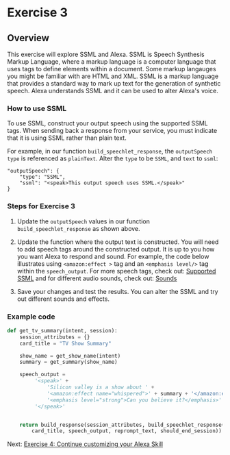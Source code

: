 # Exercise 3

## Overview

This exercise will explore SSML and Alexa.  SSML is Speech Synthesis Markup Language, where a markup language is a computer language that uses tags to define elements within a document. Some markup langauges you might be familiar with are HTML and XML. SSML is a markup language that provides a standard way to mark up text for the generation of synthetic speech. Alexa understands SSML and it can be used to alter Alexa's voice. 


###  How to use SSML

To use SSML, construct your output speech using the supported SSML tags. When sending back a response from your service, you must indicate that it is using SSML rather than plain text.  

For example, in our function `build_speechlet_response`, 
the `outputSpeech` `type` is referenced as `plainText`. Alter the `type` to be `SSML`, and `text` to `ssml`: 
```
"outputSpeech": {
    "type": "SSML",
    "ssml": "<speak>This output speech uses SSML.</speak>"
}
```


### Steps for Exercise 3
1. Update the `outputSpeech` values  in our function `build_speechlet_response` as shown above. 

1. Update the function where the output text is constructed. You will need to add speech tags around the constructed output. It is up to you how you want Alexa to respond and sound. For example, the code below illustrates using `<amazon:effect >` tag and an `<emphasis level/>` tag within the `speech_output`. 
For more speech tags, check out: [Supported SSML](https://developer.amazon.com/docs/custom-skills/speech-synthesis-markup-language-ssml-reference.html#ssml-supported) and for different audio sounds, check out: [Sounds](https://developer.amazon.com/docs/custom-skills/ask-soundlibrary.html)

1. Save your changes and test the results. You can alter the SSML and try out different sounds and effects. 


### Example code
 
```python
def get_tv_summary(intent, session):
    session_attributes = {}
    card_title = "TV Show Summary"

    show_name = get_show_name(intent)
    summary = get_summary(show_name)

    speech_output =
         '<speak>' +
             'Silicon valley is a show about ' +
             '<amazon:effect name="whispered">' + summary + '</amazon:effect>.' +
             '<emphasis level="strong">Can you believe it?</emphasis>' +
         '</speak>'


    return build_response(session_attributes, build_speechlet_response(
        card_title, speech_output, reprompt_text, should_end_session))

``` 
 Next: [Exercise 4: Continue customizing your Alexa Skill](../ex/ex3.md) 

